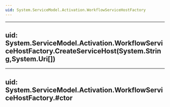 ```yaml
---
uid: System.ServiceModel.Activation.WorkflowServiceHostFactory
---
```


---
uid: System.ServiceModel.Activation.WorkflowServiceHostFactory.CreateServiceHost(System.String,System.Uri[])
---

---
uid: System.ServiceModel.Activation.WorkflowServiceHostFactory.#ctor
---
